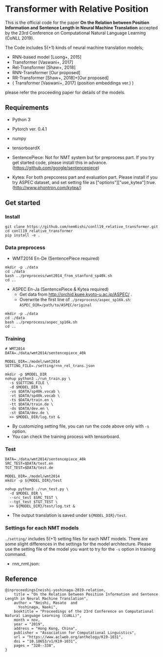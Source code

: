 # Transformer with Relative Position

This is the official code for the paper **On the Relation between Position Information and Sentence Length in Neural Machine Translation** accepted by the 23rd Conference on Computational Natural Language Learning (CoNLL 2019).

The Code includes 5(+1) kinds of neural machine translation models;
- RNN-based model [Luong+, 2015]
- Transformer [Vaswani+, 2017]
- Rel-Transformer [Shaw+, 2018]
- RNN-Transformer [Our proposed]
- RR-Transformer [Shaw+, 2018]+[Our proposed]
- ( Transformer [Vaswani+, 2017] (position embeddings ver.) )

please refer the proceeding paper for details of the models.

## Requirements
- Python 3
- Pytorch ver. 0.4.1
- numpy
- tensorboardX

- SentencePiece: Not for NMT system but for preprocess part. If you try get started code, please install this in advance. (https://github.com/google/sentencepiece)
- Kytea: For both prepcoress part and evaluation part. Please install if you try ASPEC dataset, and set setting file as ["options"]["use_kytea"]:true.(http://www.phontron.com/kytea/)


## Get started
### Install
```
git clone https://github.com/nem6ishi/conll19_relative_transformer.git
cd conll19_relative_transformer
pip install -e .
```

### Data preprocess

- WMT2014 En-De (SentencePiece required)
```
mkdir -p ./data
cd ./data
bash ../preprocess/wmt2014_from_stanford_sp40k.sh
cd ..
```


- ASPEC En-Ja (SentencePiece & Kytea required)
    - Get data from http://orchid.kuee.kyoto-u.ac.jp/ASPEC/ .
    - Overwrite the first line of `./preprocess/aspec_sp16k.sh`:  `ASPEC_DIR=/path/to/ASPEC/original`
```
mkdir -p ./data
cd ./data
bash ../preprocess/aspec_sp16k.sh
cd ..
```

### Training
```
# WMT2014
DATA=./data/wmt2014/sentencepiece_40k

MODEL_DIR=./model/wmt2014
SETTING_FILE=./setting/rnn_rel_trans.json

mkdir -p $MODEL_DIR
nohup python3 ./run_train.py \
  -s $SETTING_FILE \
  -d $MODEL_DIR \
  -vs $DATA/sp40k.vocab \
  -vt $DATA/sp40k.vocab \
  -ts $DATA/train.en \
  -tt $DATA/train.de \
  -ds $DATA/dev.en \
  -st $DATA/dev.de \
  >> $MODEL_DIR/log.txt &
```
- By customizing setting file, you can run the code above only with `-s` option.
- You can check the training process with tensorboard.


### Test
```
DATA=./data/wmt2014/sentencepiece_40k
SRC_TEST=$DATA/test.en
TGT_TEST=$DATA/test.de

MODEL_DIR=./model/wmt2014
mkdir -p ${MODEL_DIR}/test

nohup python3 ./run_test.py \
  -d $MODEL_DIR \
  --src_test $SRC_TEST \
  --tgt_test $TGT_TEST \
  >> ${MODEL_DIR}/test/log.txt &
```
- The output translation is saved under `${MODEL_DIR}/test`.


### Settings for each NMT models
`./setting/` includes 5(+1) setting files for each NMT models.
There are some slight differences in the settings for the model architecture.
Please use the setting file of the model you want to try for the `-s` option in training command.
- rnn_nmt.json:

## Reference

```
@inproceedings{neishi-yoshinaga-2019-relation,
    title = "On the Relation between Position Information and Sentence Length in Neural Machine Translation",
    author = "Neishi, Masato  and
      Yoshinaga, Naoki",
    booktitle = "Proceedings of the 23rd Conference on Computational Natural Language Learning (CoNLL)",
    month = nov,
    year = "2019",
    address = "Hong Kong, China",
    publisher = "Association for Computational Linguistics",
    url = "https://www.aclweb.org/anthology/K19-1031",
    doi = "10.18653/v1/K19-1031",
    pages = "328--338",
}
```
